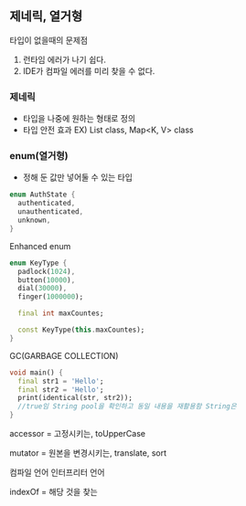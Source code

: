 ## 제네릭, 열거형

타입이 없을때의 문제점

1. 런타임 에러가 나기 쉽다.
2. IDE가 컴파일 에러를 미리 찾을 수 없다.

### 제네릭

- 타입을 나중에 원하는 형태로 정의
- 타입 안전 효과
  EX) List<E> class, Map<K, V> class

### enum(열거형)

- 정해 둔 값만 넣어둘 수 있는 타입

```dart
enum AuthState {
  authenticated,
  unauthenticated,
  unknown,
}
```

Enhanced enum

```dart
enum KeyType {
  padlock(1024),
  button(10000),
  dial(30000),
  finger(1000000);

  final int maxCountes;

  const KeyType(this.maxCountes);
}
```

GC(GARBAGE COLLECTION)

```dart
void main() {
  final str1 = 'Hello';
  final str2 = 'Hello';
  print(identical(str, str2));
  //true임 String pool을 확인하고 동일 내용을 재활용함 String은 
}
```

accessor = 고정시키는, toUpperCase

mutator = 원본을 변경시키는, translate, sort

컴파일 언어 인터프리터 언어

indexOf = 해당 것을 찾는 